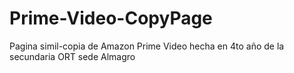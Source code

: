 # Prime-Video-CopyPage

Pagina simil-copia de Amazon Prime Video hecha en 4to año de la secundaria ORT sede Almagro
